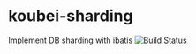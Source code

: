 koubei-sharding
===============

Implement DB sharding with ibatis [![Build Status](https://travis-ci.org/wangym/koubei-sharding.png?branch=master)](https://travis-ci.org/wangym/koubei-sharding)
